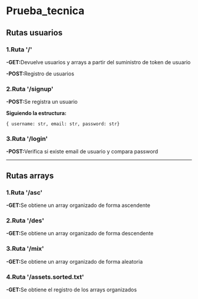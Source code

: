 
<h1>Prueba_tecnica</h1>
    <h2>Rutas usuarios</h2>
    <h3>1.Ruta '/'</h3>
    <p>
      <strong>-GET:</strong>Devuelve usuarios y arrays a partir del suministro
      de token de usuario
    </p>
    <p><strong>-POST:</strong>Registro de usuarios</p>
    <h3>2.Ruta '/signup'</h3>
    <p><strong>-POST:</strong>Se registra un usuario</p>
    <p><strong>Siguiendo la estructura:</strong></p>
    <code>{ username: str, email: str, password: str}</code>
    <h3>3.Ruta '/login'</h3>
    <p>
      <strong>-POST:</strong>Verifica si existe email de usuario y compara
      password
    </p>
    <hr />
    <h2>Rutas arrays</h2>
    <h3>1.Ruta '/asc'</h3>
    <p>
      <strong>-GET:</strong>Se obtiene un array organizado de forma ascendente
    </p>
    <h3>2.Ruta '/des'</h3>
    <p>
      <strong>-GET:</strong>Se obtiene un array organizado de forma descendente
    </p>
    <h3>3.Ruta '/mix'</h3>
    <p>
      <strong>-GET:</strong>Se obtiene un array organizado de forma aleatoria
    </p>
    <h3>4.Ruta '/assets.sorted.txt'</h3>
    <p>
      <strong>-GET:</strong>Se obtiene el registro de los arrays organizados
    </p>
